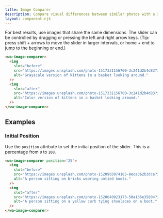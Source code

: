 ```yaml
---
title: Image Comparer
description: Compare visual differences between similar photos with a sliding panel.
layout: component.njk
---
```


For best results, use images that share the same dimensions. The slider can be controlled by dragging or pressing the left and right arrow keys. (Tip: press shift + arrows to move the slider in larger intervals, or home + end to jump to the beginning or end.)

```html {.example}
<wa-image-comparer>
  <img
    slot="before"
    src="https://images.unsplash.com/photo-1517331156700-3c241d2b4d83?ixlib=rb-1.2.1&ixid=eyJhcHBfaWQiOjEyMDd9&auto=format&fit=crop&w=800&q=80&sat=-100&bri=-5"
    alt="Grayscale version of kittens in a basket looking around."
  />
  <img
    slot="after"
    src="https://images.unsplash.com/photo-1517331156700-3c241d2b4d83?ixlib=rb-1.2.1&ixid=eyJhcHBfaWQiOjEyMDd9&auto=format&fit=crop&w=800&q=80"
    alt="Color version of kittens in a basket looking around."
  />
</wa-image-comparer>
```

## Examples

### Initial Position

Use the `position` attribute to set the initial position of the slider. This is a percentage from `0` to `100`.

```html {.example}
<wa-image-comparer position="25">
  <img
    slot="before"
    src="https://images.unsplash.com/photo-1520903074185-8eca362b3dce?ixlib=rb-1.2.1&ixid=eyJhcHBfaWQiOjEyMDd9&auto=format&fit=crop&w=1200&q=80"
    alt="A person sitting on bricks wearing untied boots."
  />
  <img
    slot="after"
    src="https://images.unsplash.com/photo-1520640023173-50a135e35804?ixlib=rb-1.2.1&ixid=eyJhcHBfaWQiOjEyMDd9&auto=format&fit=crop&w=2250&q=80"
    alt="A person sitting on a yellow curb tying shoelaces on a boot."
  />
</wa-image-comparer>
```
